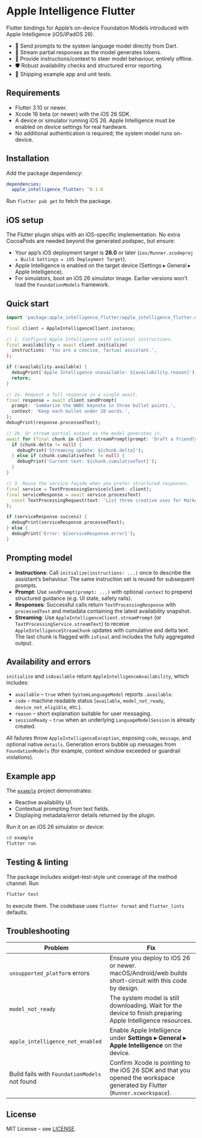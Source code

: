 # Apple Intelligence Flutter

Flutter bindings for Apple’s on-device Foundation Models introduced with Apple Intelligence (iOS/iPadOS 26).

- 🚀 Send prompts to the system language model directly from Dart.
- 🌊 Stream partial responses as the model generates tokens.
- 🧠 Provide instructions/context to steer model behaviour, entirely offline.
- 🛡️ Robust availability checks and structured error reporting.
- 📱 Shipping example app and unit tests.

## Requirements

- Flutter 3.10 or newer.
- Xcode 16 beta (or newer) with the iOS 26 SDK.
- A device or simulator running iOS 26. Apple Intelligence must be enabled on device settings for real hardware.
- No additional authentication is required; the system model runs on-device.

## Installation

Add the package dependency:

```yaml
dependencies:
  apple_intelligence_flutter: ^0.1.0
```

Run `flutter pub get` to fetch the package.

## iOS setup

The Flutter plugin ships with an iOS-specific implementation. No extra CocoaPods are needed beyond the generated podspec, but ensure:

- Your app’s iOS deployment target is **26.0** or later (`ios/Runner.xcodeproj ▸ Build Settings ▸ iOS Deployment Target`).
- Apple Intelligence is enabled on the target device (Settings ▸ General ▸ Apple Intelligence).
- For simulators, boot an iOS 26 simulator image. Earlier versions won’t load the `FoundationModels` framework.

## Quick start

```dart
import 'package:apple_intelligence_flutter/apple_intelligence_flutter.dart';

final client = AppleIntelligenceClient.instance;

// 1. Configure Apple Intelligence with optional instructions.
final availability = await client.initialize(
  instructions: 'You are a concise, factual assistant.',
);

if (!availability.available) {
  debugPrint('Apple Intelligence unavailable: ${availability.reason}');
  return;
}

// 2a. Request a full response in a single await.
final response = await client.sendPrompt(
  prompt: 'Summarize the WWDC keynote in three bullet points.',
  context: 'Keep each bullet under 20 words.',
);
debugPrint(response.processedText);

// 2b. Or stream partial output as the model generates it.
await for (final chunk in client.streamPrompt(prompt: 'Draft a friendly reminder email.')) {
  if (chunk.delta != null) {
    debugPrint('Streaming update: ${chunk.delta}');
  } else if (chunk.cumulativeText != null) {
    debugPrint('Current text: ${chunk.cumulativeText}');
  }
}

// 3. Reuse the service façade when you prefer structured responses.
final service = TextProcessingService(client: client);
final serviceResponse = await service.processText(
  const TextProcessingRequest(text: 'List three creative uses for Markdown tables.'),
);

if (serviceResponse.success) {
  debugPrint(serviceResponse.processedText);
} else {
  debugPrint('Error: ${serviceResponse.error}');
}
```

## Prompting model

- **Instructions**: Call `initialize(instructions: ...)` once to describe the assistant’s behaviour. The same instruction set is reused for subsequent prompts.
- **Prompt**: Use `sendPrompt(prompt: ...)` with optional `context` to prepend structured guidance (e.g. UI state, safety rails).
- **Responses**: Successful calls return `TextProcessingResponse` with `processedText` and metadata containing the latest availability snapshot.
- **Streaming**: Use `AppleIntelligenceClient.streamPrompt` (or `TextProcessingService.streamText`) to receive `AppleIntelligenceStreamChunk` updates with cumulative and delta text. The last chunk is flagged with `isFinal` and includes the fully aggregated output.

## Availability and errors

`initialize` and `isAvailable` return `AppleIntelligenceAvailability`, which includes:

- `available` – `true` when `SystemLanguageModel` reports `.available`.
- `code` – machine readable status (`available`, `model_not_ready`, `device_not_eligible`, etc.).
- `reason` – short explanation suitable for user messaging.
- `sessionReady` – `true` when an underlying `LanguageModelSession` is already created.

All failures throw `AppleIntelligenceException`, exposing `code`, `message`, and optional native `details`. Generation errors bubble up messages from `FoundationModels` (for example, context window exceeded or guardrail violations).

## Example app

The [`example`](example/) project demonstrates:

- Reactive availability UI.
- Contextual prompting from text fields.
- Displaying metadata/error details returned by the plugin.

Run it on an iOS 26 simulator or device:

```bash
cd example
flutter run
```

## Testing & linting

The package includes widget-test-style unit coverage of the method channel. Run

```bash
flutter test
```

to execute them. The codebase uses `flutter format` and `flutter_lints` defaults.

## Troubleshooting

| Problem | Fix |
| --- | --- |
| `unsupported_platform` errors | Ensure you deploy to iOS 26 or newer. macOS/Android/web builds short-circuit with this code by design. |
| `model_not_ready` | The system model is still downloading. Wait for the device to finish preparing Apple Intelligence resources. |
| `apple_intelligence_not_enabled` | Enable Apple Intelligence under **Settings ▸ General ▸ Apple Intelligence** on the device. |
| Build fails with `FoundationModels` not found | Confirm Xcode is pointing to the iOS 26 SDK and that you opened the workspace generated by Flutter (`Runner.xcworkspace`). |

## License

MIT License – see [LICENSE](LICENSE).
